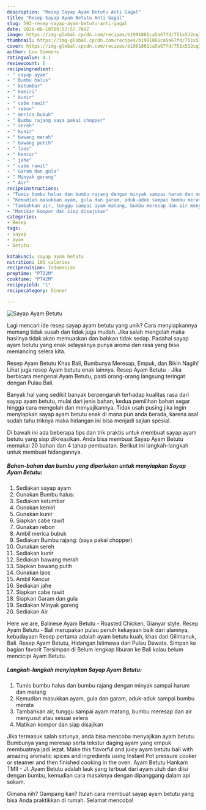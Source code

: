 ```yaml
---
description: "Resep Sayap Ayam Betutu Anti Gagal"
title: "Resep Sayap Ayam Betutu Anti Gagal"
slug: 593-resep-sayap-ayam-betutu-anti-gagal
date: 2020-06-10T09:52:57.789Z
image: https://img-global.cpcdn.com/recipes/b1901861ca5a67fd/751x532cq70/sayap-ayam-betutu-foto-resep-utama.jpg
thumbnail: https://img-global.cpcdn.com/recipes/b1901861ca5a67fd/751x532cq70/sayap-ayam-betutu-foto-resep-utama.jpg
cover: https://img-global.cpcdn.com/recipes/b1901861ca5a67fd/751x532cq70/sayap-ayam-betutu-foto-resep-utama.jpg
author: Lou Simmons
ratingvalue: 4.1
reviewcount: 6
recipeingredient:
- " sayap ayam"
- " Bumbu halus"
- " ketumbar"
- " kemiri"
- " kunir"
- " cabe rawit"
- " rebon"
- " merica bubuk"
- " Bumbu rajang saya pakai chopper"
- " sereh"
- " kunir"
- " bawang merah"
- " bawang putih"
- " laos"
- " Kencur"
- " jahe"
- " cabe rawit"
- " Garam dan gula"
- " Minyak goreng"
- " Air"
recipeinstructions:
- "Tumis bumbu halus dan bumbu rajang dengan minyak sampai harum dan matang"
- "Kemudian masukkan ayam, gula dan garam, aduk-aduk sampai bumbu merata"
- "Tambahkan air, tunggu sampai ayam matang, bumbu meresap dan air menyusut atau sesuai selera"
- "Matikan kompor dan siap disajikan"
categories:
- Resep
tags:
- sayap
- ayam
- betutu

katakunci: sayap ayam betutu 
nutrition: 101 calories
recipecuisine: Indonesian
preptime: "PT22M"
cooktime: "PT42M"
recipeyield: "1"
recipecategory: Dinner

---
```



![Sayap Ayam Betutu](https://img-global.cpcdn.com/recipes/b1901861ca5a67fd/751x532cq70/sayap-ayam-betutu-foto-resep-utama.jpg)

Lagi mencari ide resep sayap ayam betutu yang unik? Cara menyiapkannya memang tidak susah dan tidak juga mudah. Jika salah mengolah maka hasilnya tidak akan memuaskan dan bahkan tidak sedap. Padahal sayap ayam betutu yang enak selayaknya punya aroma dan rasa yang bisa memancing selera kita.

Resep Ayam Betutu Khas Bali, Bumbunya Meresap, Empuk, dan Bikin Nagih! Lihat juga resep Ayam betutu enak lainnya. Resep Ayam Betutu - Jika berbicara mengenai Ayam Betutu, pasti orang-orang langsung teringat dengan Pulau Bali.

Banyak hal yang sedikit banyak berpengaruh terhadap kualitas rasa dari sayap ayam betutu, mulai dari jenis bahan, kedua pemilihan bahan segar hingga cara mengolah dan menyajikannya. Tidak usah pusing jika ingin menyiapkan sayap ayam betutu enak di mana pun anda berada, karena asal sudah tahu triknya maka hidangan ini bisa menjadi sajian spesial.


Di bawah ini ada beberapa tips dan trik praktis untuk membuat sayap ayam betutu yang siap dikreasikan. Anda bisa membuat Sayap Ayam Betutu memakai 20 bahan dan 4 tahap pembuatan. Berikut ini langkah-langkah untuk membuat hidangannya.

<!--inarticleads1-->

##### Bahan-bahan dan bumbu yang diperlukan untuk menyiapkan Sayap Ayam Betutu:

1. Sediakan  sayap ayam
1. Gunakan  Bumbu halus:
1. Sediakan  ketumbar
1. Gunakan  kemiri
1. Gunakan  kunir
1. Siapkan  cabe rawit
1. Gunakan  rebon
1. Ambil  merica bubuk
1. Sediakan  Bumbu rajang: (saya pakai chopper)
1. Gunakan  sereh
1. Sediakan  kunir
1. Sediakan  bawang merah
1. Siapkan  bawang putih
1. Gunakan  laos
1. Ambil  Kencur
1. Sediakan  jahe
1. Siapkan  cabe rawit
1. Siapkan  Garam dan gula
1. Sediakan  Minyak goreng
1. Sediakan  Air


Here we are, Balinese Ayam Betutu - Roasted Chicken, Gianyar style. Resep Ayam Betutu - Bali merupakan pulau penuh kekayaan baik dari alamnya, kebudayaan Resep pertama adalah ayam betutu kuah, khas dari Gilimanuk, Bali. Resep Ayam Betutu, Hidangan Istimewa dari Pulau Dewata. Simpan ke bagian favorit Tersimpan di Belum lengkap liburan ke Bali kalau belum mencicipi Ayam Betutu. 

<!--inarticleads2-->

##### Langkah-langkah menyiapkan Sayap Ayam Betutu:

1. Tumis bumbu halus dan bumbu rajang dengan minyak sampai harum dan matang
1. Kemudian masukkan ayam, gula dan garam, aduk-aduk sampai bumbu merata
1. Tambahkan air, tunggu sampai ayam matang, bumbu meresap dan air menyusut atau sesuai selera
1. Matikan kompor dan siap disajikan


Jika termasuk salah satunya, anda bisa mencoba menyajikan ayam betutu. Bumbunya yang meresap serta tekstur daging ayam yang empuk membuatnya jadi lezat. Make this flavorful and juicy ayam betutu bali with amazing aromatic spices and ingredients using Instant Pot pressure cooker or steamer and then finished cooking in the oven. Ayam Betutu Hankam TMII - Jl. Ayam Betutu adalah lauk yang terbuat dari ayam utuh dan diisi dengan bumbu, kemudian cara masaknya dengan dipanggang dalam api sekam. 

Gimana nih? Gampang kan? Itulah cara membuat sayap ayam betutu yang bisa Anda praktikkan di rumah. Selamat mencoba!
